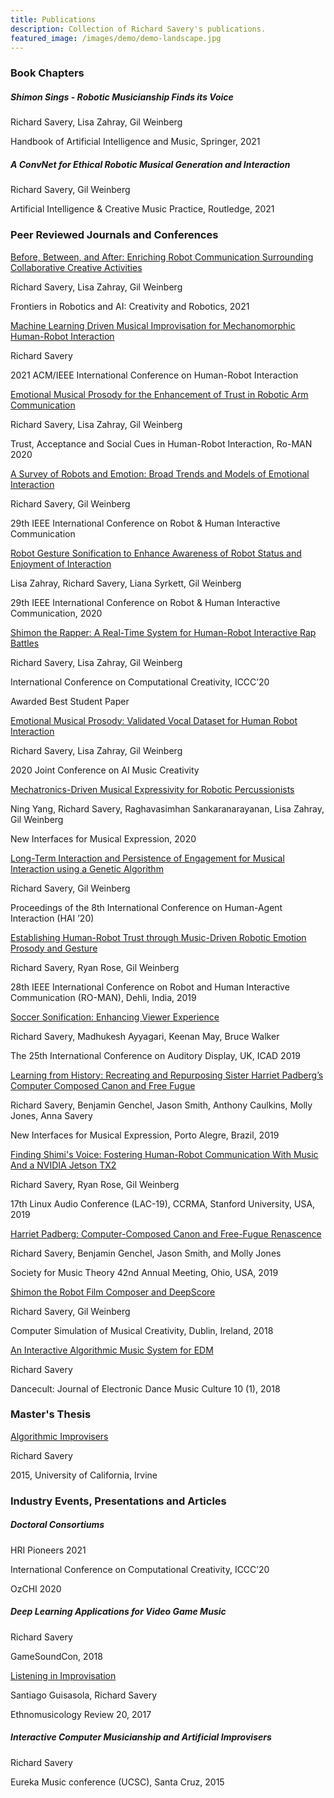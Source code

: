 ```yaml
---
title: Publications
description: Collection of Richard Savery's publications.
featured_image: /images/demo/demo-landscape.jpg
---
```

<!-- ![](/images/promo.png) -->

### Book Chapters
#####  Shimon Sings - Robotic Musicianship Finds its Voice

Richard Savery, Lisa Zahray, Gil Weinberg

Handbook of Artificial Intelligence and Music, Springer, 2021


##### A ConvNet for Ethical Robotic Musical Generation and Interaction

Richard Savery, Gil Weinberg

Artificial Intelligence & Creative Music Practice, Routledge, 2021

### Peer Reviewed Journals and Conferences

[Before, Between, and After: Enriching Robot Communication Surrounding Collaborative Creative Activities](https://www.frontiersin.org/articles/10.3389/frobt.2021.662355/abstract)

Richard Savery, Lisa Zahray, Gil Weinberg

Frontiers in Robotics and AI: Creativity and Robotics, 2021

[Machine Learning Driven Musical Improvisation for Mechanomorphic Human-Robot Interaction](https://dl.acm.org/doi/10.1145/3434074.3446351)

Richard Savery

2021 ACM/IEEE International Conference on Human-Robot Interaction



[Emotional  Musical  Prosody  for  the  Enhancement  of  Trust  in  Robotic Arm  Communication](https://arxiv.org/pdf/2009.09048.pdf)

Richard Savery, Lisa Zahray, Gil Weinberg

Trust, Acceptance and Social Cues in Human-Robot Interaction, Ro-MAN 2020

[A  Survey  of  Robots  and  Emotion: Broad  Trends  and  Models  of  Emotional  Interaction](https://arxiv.org/pdf/2007.14838.pdf)

Richard Savery, Gil Weinberg

29th IEEE International Conference on Robot & Human Interactive Communication

[Robot  Gesture  Sonification  to  Enhance  Awareness  of  Robot  Status  and Enjoyment  of  Interaction](https://ieeexplore.ieee.org/document/9223452)

Lisa Zahray, Richard Savery, Liana Syrkett, Gil Weinberg

29th IEEE International Conference on Robot & Human Interactive Communication, 2020


[Shimon the Rapper: A Real-Time System for Human-Robot Interactive Rap Battles](https://arxiv.org/pdf/2009.09234.pdf)

Richard Savery, Lisa Zahray, Gil Weinberg

International Conference on Computational Creativity, ICCC’20

Awarded Best Student Paper

[Emotional Musical Prosody: Validated Vocal Dataset for Human Robot Interaction](https://arxiv.org/pdf/2010.04839.pdf)

Richard Savery, Lisa Zahray, Gil Weinberg

2020 Joint Conference on AI Music Creativity

[Mechatronics-Driven Musical Expressivity for Robotic Percussionists](https://arxiv.org/pdf/2007.14850.pdf)

Ning Yang, Richard Savery, Raghavasimhan Sankaranarayanan, Lisa Zahray, Gil Weinberg

New Interfaces for Musical Expression, 2020

[Long-Term Interaction and Persistence of Engagement for Musical Interaction using a Genetic Algorithm](https://dl.acm.org/doi/abs/10.1145/3406499.3418768)

Richard Savery, Gil Weinberg

Proceedings of the 8th International Conference on Human-Agent Interaction (HAI ’20)

[Establishing Human-Robot Trust through Music-Driven Robotic Emotion Prosody and Gesture](https://arxiv.org/pdf/2001.05863.pdf)

Richard Savery, Ryan Rose, Gil Weinberg

28th IEEE International Conference on Robot and Human Interactive Communication (RO-MAN), Dehli, India, 2019

[Soccer Sonification: Enhancing Viewer Experience](https://smartech.gatech.edu/bitstream/handle/1853/61512/icad2019_037.pdf)

Richard Savery, Madhukesh Ayyagari, Keenan May, Bruce Walker

The 25th International Conference on Auditory Display, UK, ICAD 2019

[Learning from History: Recreating and Repurposing Sister Harriet Padberg’s Computer Composed Canon and Free Fugue](https://arxiv.org/pdf/1907.04470.pdf)

Richard Savery, Benjamin Genchel, Jason Smith, Anthony Caulkins, Molly Jones, Anna Savery

New Interfaces for Musical Expression, Porto Alegre, Brazil, 2019

[Finding Shimi's Voice: Fostering Human-Robot Communication With Music And a NVIDIA Jetson TX2](https://lac.linuxaudio.org/2019/doc/savery.pdf)

Richard Savery, Ryan Rose, Gil Weinberg

17th Linux Audio Conference (LAC-19), CCRMA, Stanford University, USA, 2019

[Harriet Padberg: Computer-Composed Canon and Free-Fugue Renascence](padberg)

Richard Savery, Benjamin Genchel, Jason Smith, and Molly Jones

Society for Music Theory 42nd Annual Meeting, Ohio, USA, 2019

[Shimon the Robot Film Composer and DeepScore](https://www.researchgate.net/profile/Richard_Savery/publication/334971929_Shimon_the_Robot_Film_Composer_and_DeepScore/links/5d484cf992851cd046a41e7a/Shimon-the-Robot-Film-Composer-and-DeepScore.pdf)

Richard Savery, Gil Weinberg

Computer Simulation of Musical Creativity, Dublin, Ireland, 2018

[An Interactive Algorithmic Music System for EDM](https://dj.dancecult.net/index.php/dancecult/article/view/1022)

Richard Savery

Dancecult: Journal of Electronic Dance Music Culture 10 (1), 2018



### Master's Thesis
[Algorithmic Improvisers](https://escholarship.org/content/qt0t55v839/qt0t55v839.pdf)

Richard Savery

2015, University of California, Irvine


### Industry Events, Presentations and Articles

##### Doctoral Consortiums

HRI Pioneers 2021

International Conference on Computational Creativity, ICCC’20

OzCHI 2020

##### Deep Learning Applications for Video Game Music

Richard Savery

GameSoundCon, 2018

[Listening in Improvisation](https://ethnomusicologyreview.ucla.edu/content/listening-improvisation)

Santiago Guisasola, Richard Savery

Ethnomusicology Review 20, 2017

##### Interactive Computer Musicianship and Artificial Improvisers

Richard Savery

Eureka Music conference (UCSC), Santa Cruz, 2015
